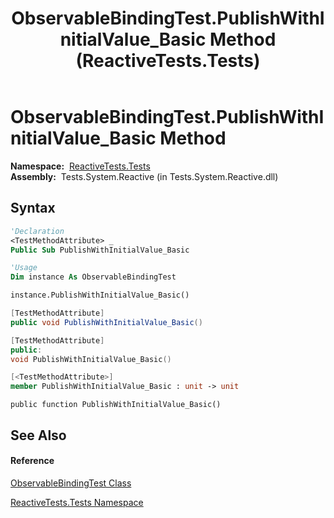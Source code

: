 ﻿---
title: ObservableBindingTest.PublishWithInitialValue_Basic Method  (ReactiveTests.Tests)
TOCTitle: PublishWithInitialValue_Basic Method
ms:assetid: M:ReactiveTests.Tests.ObservableBindingTest.PublishWithInitialValue_Basic
ms:mtpsurl: https://msdn.microsoft.com/en-us/library/reactivetests.tests.observablebindingtest.publishwithinitialvalue_basic(v=VS.103)
ms:contentKeyID: 36619055
ms.date: 06/28/2011
mtps_version: v=VS.103
f1_keywords:
- ReactiveTests.Tests.ObservableBindingTest.PublishWithInitialValue_Basic
dev_langs:
- CSharp
- JScript
- VB
- FSharp
- c++
---

# ObservableBindingTest.PublishWithInitialValue\_Basic Method

**Namespace:**  [ReactiveTests.Tests](hh289046\(v=vs.103\).md)  
**Assembly:**  Tests.System.Reactive (in Tests.System.Reactive.dll)

## Syntax

``` vb
'Declaration
<TestMethodAttribute> _
Public Sub PublishWithInitialValue_Basic
```

``` vb
'Usage
Dim instance As ObservableBindingTest

instance.PublishWithInitialValue_Basic()
```

``` csharp
[TestMethodAttribute]
public void PublishWithInitialValue_Basic()
```

``` c++
[TestMethodAttribute]
public:
void PublishWithInitialValue_Basic()
```

``` fsharp
[<TestMethodAttribute>]
member PublishWithInitialValue_Basic : unit -> unit 
```

``` jscript
public function PublishWithInitialValue_Basic()
```

## See Also

#### Reference

[ObservableBindingTest Class](hh303616\(v=vs.103\).md)

[ReactiveTests.Tests Namespace](hh289046\(v=vs.103\).md)

